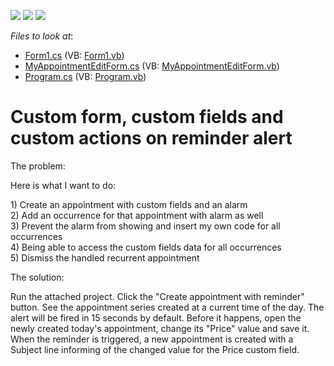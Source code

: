 <!-- default badges list -->
![](https://img.shields.io/endpoint?url=https://codecentral.devexpress.com/api/v1/VersionRange/128633552/17.1.3%2B)
[![](https://img.shields.io/badge/Open_in_DevExpress_Support_Center-FF7200?style=flat-square&logo=DevExpress&logoColor=white)](https://supportcenter.devexpress.com/ticket/details/E382)
[![](https://img.shields.io/badge/📖_How_to_use_DevExpress_Examples-e9f6fc?style=flat-square)](https://docs.devexpress.com/GeneralInformation/403183)
<!-- default badges end -->
<!-- default file list -->
*Files to look at*:

* [Form1.cs](./CS/ReminderCustomActions/Form1.cs) (VB: [Form1.vb](./VB/ReminderCustomActions/Form1.vb))
* [MyAppointmentEditForm.cs](./CS/ReminderCustomActions/Forms/MyAppointmentEditForm.cs) (VB: [MyAppointmentEditForm.vb](./VB/ReminderCustomActions/Forms/MyAppointmentEditForm.vb))
* [Program.cs](./CS/ReminderCustomActions/Program.cs) (VB: [Program.vb](./VB/ReminderCustomActions/Program.vb))
<!-- default file list end -->
# Custom form, custom fields and custom actions on reminder alert


<p>The problem:</p>
<p>Here is what I want to do:</p>
<p>1) Create an appointment with custom fields and an alarm<br> 2) Add an occurrence for that appointment with alarm as well<br> 3) Prevent the alarm from showing and insert my own code for all occurrences<br> 4) Being able to access the custom fields data for all occurrences<br> 5) Dismiss the handled recurrent appointment</p>
<p>The solution:</p>
<p>Run the attached project. Click the "Create appointment with reminder" button. See the appointment series created at a current time of the day. The alert will be fired in 15 seconds by default. Before it happens, open the newly created today's appointment, change its "Price" value and save it. When the reminder is triggered, a new appointment is created with a Subject line informing of the changed value for the Price custom field.</p>

<br/>


